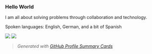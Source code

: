 ### Hello World
I am all about solving problems through collaboration and technology.

Spoken languages: English, German, and a bit of Spanish

![](http://github-profile-summary-cards.vercel.app/api/cards/repos-per-language?username=LucaZugic&theme=zenburn) 
![](http://github-profile-summary-cards.vercel.app/api/cards/most-commit-language?username=LucaZugic&theme=zenburn)
> _Generated with [GitHub Profile Summary Cards](https://github-profile-summary-cards.vercel.app/demo.html)_

